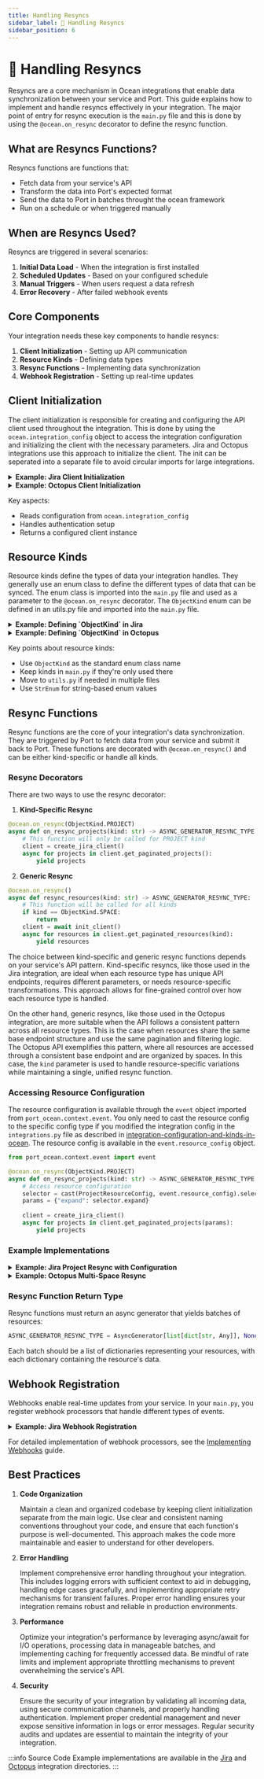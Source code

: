 ```yaml
---
title: Handling Resyncs
sidebar_label: 🔄 Handling Resyncs
sidebar_position: 6
---
```

# 🔄 Handling Resyncs

Resyncs are a core mechanism in Ocean integrations that enable data synchronization between your service and Port. This guide explains how to implement and handle resyncs effectively in your integration. The major point of entry for resync execution is the `main.py` file and this is done by using the `@ocean.on_resync` decorator to define the resync function.

## What are Resyncs Functions?

Resyncs functions are functions that:
- Fetch data from your service's API
- Transform the data into Port's expected format
- Send the data to Port in batches throught the ocean framework
- Run on a schedule or when triggered manually

## When are Resyncs Used?

Resyncs are triggered in several scenarios:
1. **Initial Data Load** - When the integration is first installed
2. **Scheduled Updates** - Based on your configured schedule
3. **Manual Triggers** - When users request a data refresh
4. **Error Recovery** - After failed webhook events

## Core Components

Your integration needs these key components to handle resyncs:

1. **Client Initialization** - Setting up API communication
2. **Resource Kinds** - Defining data types
3. **Resync Functions** - Implementing data synchronization
4. **Webhook Registration** - Setting up real-time updates

## Client Initialization

The client initialization is responsible for creating and configuring the API client used throughout the integration. This is done by using the `ocean.integration_config` object to access the integration configuration and initializing the client with the necessary parameters. Jira and Octopus integrations use this approach to initialize the client. The init can be seperated into a separate file to avoid circular imports for large integrations.

<details>
<summary><b>Example: Jira Client Initialization</b></summary>

```python showLineNumbers
from port_ocean.context.ocean import ocean
from jira.jira_client import JiraClient

def create_jira_client() -> JiraClient:
    return JiraClient(
        jira_url=ocean.integration_config.get("jiraHost"),
        jira_email=ocean.integration_config.get("atlassianUserEmail"),
        jira_token=ocean.integration_config.get("atlassianUserToken"),
    )
```
</details>

<details>
<summary><b>Example: Octopus Client Initialization</b></summary>

```python showLineNumbers
from port_ocean.context.ocean import ocean
from client import OctopusClient

async def init_client() -> OctopusClient:
    client = OctopusClient(
        ocean.integration_config["server_url"],
        ocean.integration_config["octopus_api_key"],
    )
    return client
```
</details>

Key aspects:
- Reads configuration from `ocean.integration_config`
- Handles authentication setup
- Returns a configured client instance

## Resource Kinds

Resource kinds define the types of data your integration handles. They generally use an enum class to define the different types of data that can be synced. The enum class is imported into the `main.py` file and used as a parameter to the `@ocean.on_resync` decorator. The `ObjectKind` enum can be defined in an utils.py file and imported into the `main.py` file.

<details>
<summary><b>Example: Defining `ObjectKind` in Jira</b></summary>

```python showLineNumbers
# utils.py
from enum import StrEnum

class Kinds(StrEnum):
    PROJECT = "project"
    ISSUE = "issue"

# main.py
from utils import Kinds

@ocean.on_resync(Kinds.PROJECT)
async def on_resync_projects(kind: str) -> ASYNC_GENERATOR_RESYNC_TYPE:
    client = create_jira_client()

    selector = cast(JiraProjectResourceConfig, event.resource_config).selector
    params = {"expand": selector.expand}

    async for projects in client.get_paginated_projects(params):
        logger.info(f"Received project batch with {len(projects)} issues")
        yield projects
```
</details>

<details>
<summary><b>Example: Defining `ObjectKind` in Octopus</b></summary>

```python showLineNumbers
# utils.py
from enum import StrEnum

class ObjectKind(StrEnum):
    SPACE = "space"
    PROJECT = "project"
    DEPLOYMENT = "deployment"
    RELEASE = "release"
    MACHINE = "machine"


# main.py
from utils import ObjectKind

@ocean.on_resync(ObjectKind.SPACE)
async def resync_spaces(kind: str) -> ASYNC_GENERATOR_RESYNC_TYPE:
    octopus_client = await init_client()
    async for spaces in octopus_client.get_all_spaces():
        logger.info(f"Received batch {len(spaces)} spaces")
        yield spaces
```
</details>

Key points about resource kinds:
- Use `ObjectKind` as the standard enum class name
- Keep kinds in `main.py` if they're only used there
- Move to `utils.py` if needed in multiple files
- Use `StrEnum` for string-based enum values

## Resync Functions

Resync functions are the core of your integration's data synchronization. They are triggered by Port to fetch data from your service and submit it back to Port. These functions are decorated with `@ocean.on_resync()` and can be either kind-specific or handle all kinds.

### Resync Decorators

There are two ways to use the resync decorator:

1. **Kind-Specific Resync**
```python showLineNumbers
@ocean.on_resync(ObjectKind.PROJECT)
async def on_resync_projects(kind: str) -> ASYNC_GENERATOR_RESYNC_TYPE:
    # This function will only be called for PROJECT kind
    client = create_jira_client()
    async for projects in client.get_paginated_projects():
        yield projects
```

2. **Generic Resync**
```python showLineNumbers
@ocean.on_resync()
async def resync_resources(kind: str) -> ASYNC_GENERATOR_RESYNC_TYPE:
    # This function will be called for all kinds
    if kind == ObjectKind.SPACE:
        return
    client = await init_client()
    async for resources in client.get_paginated_resources(kind):
        yield resources
```

The choice between kind-specific and generic resync functions depends on your service's API pattern. Kind-specific resyncs, like those used in the Jira integration, are ideal when each resource type has unique API endpoints, requires different parameters, or needs resource-specific transformations. This approach allows for fine-grained control over how each resource type is handled.

On the other hand, generic resyncs, like those used in the Octopus integration, are more suitable when the API follows a consistent pattern across all resource types. This is the case when resources share the same base endpoint structure and use the same pagination and filtering logic. The Octopus API exemplifies this pattern, where all resources are accessed through a consistent base endpoint and are organized by spaces. In this case, the `kind` parameter is used to handle resource-specific variations while maintaining a single, unified resync function.

### Accessing Resource Configuration

The resource configuration is available through the `event` object imported from `port_ocean.context.event`. You only need to cast the resource config to the specific config type if you modified the integration config in the `integrations.py` file as described in [integration-configuration-and-kinds-in-ocean](integration-configuration-and-kinds-in-ocean.md). The resource config is available in the `event.resource_config` object.

```python showLineNumbers
from port_ocean.context.event import event

@ocean.on_resync(ObjectKind.PROJECT)
async def on_resync_projects(kind: str) -> ASYNC_GENERATOR_RESYNC_TYPE:
    # Access resource configuration
    selector = cast(ProjectResourceConfig, event.resource_config).selector
    params = {"expand": selector.expand}
    
    client = create_jira_client()
    async for projects in client.get_paginated_projects(params):
        yield projects
```

### Example Implementations

<details>
<summary><b>Example: Jira Project Resync with Configuration</b></summary>

```python showLineNumbers
@ocean.on_resync(ObjectKind.PROJECT)
async def on_resync_projects(kind: str) -> ASYNC_GENERATOR_RESYNC_TYPE:
    client = create_jira_client()
    selector = cast(JiraProjectResourceConfig, event.resource_config).selector
    params = {"expand": selector.expand}

    async for projects in client.get_paginated_projects(params):
        logger.info(f"Received project batch with {len(projects)} projects")
        yield projects
```
</details>

<details>
<summary><b>Example: Octopus Multi-Space Resync</b></summary>

```python showLineNumbers
@ocean.on_resync()
async def resync_resources(kind: str) -> ASYNC_GENERATOR_RESYNC_TYPE:
    if kind == ObjectKind.SPACE:
        return
    octopus_client = await init_client()
    async for spaces in octopus_client.get_all_spaces():
        tasks = [
            octopus_client.get_paginated_resources(kind, path_parameter=space["Id"])
            for space in spaces
            if space["Id"]
        ]
        async for batch in stream_async_iterators_tasks(*tasks):
            yield batch
```
</details>

### Resync Function Return Type

Resync functions must return an async generator that yields batches of resources:

```python
ASYNC_GENERATOR_RESYNC_TYPE = AsyncGenerator[list[dict[str, Any]], None]
```

Each batch should be a list of dictionaries representing your resources, with each dictionary containing the resource's data.

## Webhook Registration

Webhooks enable real-time updates from your service. In your `main.py`, you register webhook processors that handle different types of events.

<details>
<summary><b>Example: Jira Webhook Registration</b></summary>

```python showLineNumbers
from port_ocean.context.ocean import ocean
from webhook_processors.issue_webhook_processor import IssueWebhookProcessor
from webhook_processors.project_webhook_processor import ProjectWebhookProcessor
from webhook_processors.user_webhook_processor import UserWebhookProcessor

# Register webhook processors for different resource types
ocean.add_webhook_processor("/webhook", IssueWebhookProcessor)
ocean.add_webhook_processor("/webhook", ProjectWebhookProcessor)
ocean.add_webhook_processor("/webhook", UserWebhookProcessor)
```
</details>

For detailed implementation of webhook processors, see the [Implementing Webhooks](implementing-webhooks.md) guide.

## Best Practices

1. **Code Organization**

   Maintain a clean and organized codebase by keeping client initialization separate from the main logic. Use clear and consistent naming conventions throughout your code, and ensure that each function's purpose is well-documented. This approach makes the code more maintainable and easier to understand for other developers.

2. **Error Handling**

   Implement comprehensive error handling throughout your integration. This includes logging errors with sufficient context to aid in debugging, handling edge cases gracefully, and implementing appropriate retry mechanisms for transient failures. Proper error handling ensures your integration remains robust and reliable in production environments.

3. **Performance**

   Optimize your integration's performance by leveraging async/await for I/O operations, processing data in manageable batches, and implementing caching for frequently accessed data. Be mindful of rate limits and implement appropriate throttling mechanisms to prevent overwhelming the service's API.

4. **Security**

   Ensure the security of your integration by validating all incoming data, using secure communication channels, and properly handling authentication. Implement proper credential management and never expose sensitive information in logs or error messages. Regular security audits and updates are essential to maintain the integrity of your integration.

:::info Source Code
Example implementations are available in the [Jira](https://github.com/port-labs/ocean/tree/main/integrations/jira) and [Octopus](https://github.com/port-labs/ocean/tree/main/integrations/octopus) integration directories.
:::